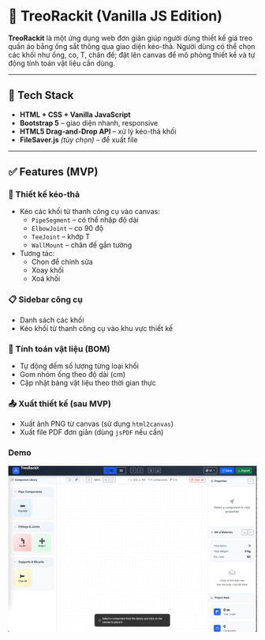 # 🧰 TreoRackit (Vanilla JS Edition)

**TreoRackit** là một ứng dụng web đơn giản giúp người dùng thiết kế giá treo quần áo bằng ống sắt thông qua giao diện kéo-thả. Người dùng có thể chọn các khối như ống, co, T, chân đế; đặt lên canvas để mô phỏng thiết kế và tự động tính toán vật liệu cần dùng.

---

## 🔧 Tech Stack

- **HTML + CSS + Vanilla JavaScript**
- **Bootstrap 5** – giao diện nhanh, responsive
- **HTML5 Drag-and-Drop API** – xử lý kéo-thả khối
- **FileSaver.js** *(tùy chọn)* – để xuất file

---

## ✅ Features (MVP)

### 🎨 Thiết kế kéo-thả

- Kéo các khối từ thanh công cụ vào canvas:
  - `PipeSegment` – có thể nhập độ dài
  - `ElbowJoint` – co 90 độ
  - `TeeJoint` – khớp T
  - `WallMount` – chân đế gắn tường
- Tương tác:
  - Chọn để chỉnh sửa
  - Xoay khối
  - Xoá khối

### 📋 Sidebar công cụ

- Danh sách các khối
- Kéo khối từ thanh công cụ vào khu vực thiết kế

### 🧮 Tính toán vật liệu (BOM)

- Tự động đếm số lượng từng loại khối
- Gom nhóm ống theo độ dài (cm)
- Cập nhật bảng vật liệu theo thời gian thực

### 📤 Xuất thiết kế (sau MVP)

- Xuất ảnh PNG từ canvas (sử dụng `html2canvas`)
- Xuất file PDF đơn giản (dùng `jsPDF` nếu cần)

### Demo
![Demo treorackit](demo.png "Title")

